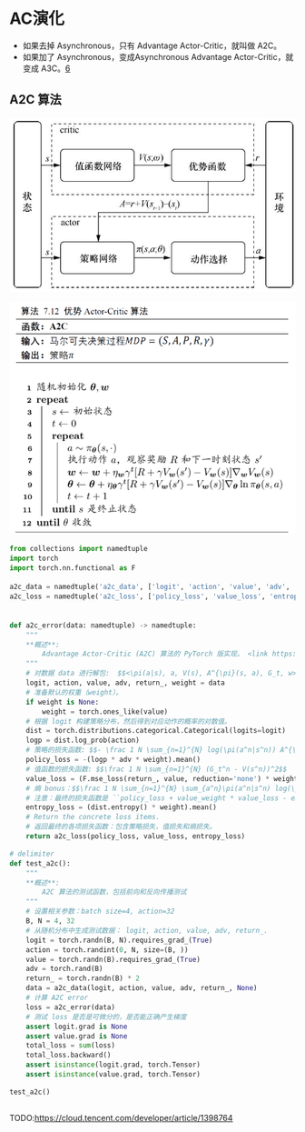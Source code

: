 

<!--
 * @version:
 * @Author:  StevenJokess（蔡舒起） https://github.com/StevenJokess
 * @Date: 2023-02-26 02:11:01
 * @LastEditors:  StevenJokess（蔡舒起） https://github.com/StevenJokess
 * @LastEditTime: 2023-06-01 01:46:36
 * @Description:
 * @Help me: 如有帮助，请赞助，失业3年了。![支付宝收款码](https://github.com/StevenJokess/d2rl/blob/master/img/%E6%94%B6.jpg)
 * @TODO::
 * @Reference:
-->
# AC演化

- 如果去掉 Asynchronous，只有 Advantage Actor-Critic，就叫做 A2C。
- 如果加了 Asynchronous，变成Asynchronous Advantage Actor-Critic，就变成 A3C。[6]

## A2C 算法

![A2C](../../img/A2C.jpg)

![A2C](../../img/A2C.png)



```py
from collections import namedtuple
import torch
import torch.nn.functional as F

a2c_data = namedtuple('a2c_data', ['logit', 'action', 'value', 'adv', 'return_', 'weight'])
a2c_loss = namedtuple('a2c_loss', ['policy_loss', 'value_loss', 'entropy_loss'])


def a2c_error(data: namedtuple) -> namedtuple:
    """
    **概述**:
        Advantage Actor-Critic (A2C) 算法的 PyTorch 版实现。 <link https://arxiv.org/pdf/1602.01783.pdf link>
    """
    # 对数据 data 进行解包:  $$<\pi(a|s), a, V(s), A^{\pi}(s, a), G_t, w>$$
    logit, action, value, adv, return_, weight = data
    # 准备默认的权重（weight）。
    if weight is None:
        weight = torch.ones_like(value)
    # 根据 logit 构建策略分布，然后得到对应动作的概率的对数值。
    dist = torch.distributions.categorical.Categorical(logits=logit)
    logp = dist.log_prob(action)
    # 策略的损失函数: $$- \frac 1 N \sum_{n=1}^{N} log(\pi(a^n|s^n)) A^{\pi}(s^n, a^n)$$
    policy_loss = -(logp * adv * weight).mean()
    # 值函数的损失函数: $$\frac 1 N \sum_{n=1}^{N} (G_t^n - V(s^n))^2$$
    value_loss = (F.mse_loss(return_, value, reduction='none') * weight).mean()
    # 熵 bonus：$$\frac 1 N \sum_{n=1}^{N} \sum_{a^n}\pi(a^n|s^n) log(\pi(a^n|s^n))$$
    # 注意：最终的损失函数是 ``policy_loss + value_weight * value_loss - entropy_weight * entropy_loss`` .
    entropy_loss = (dist.entropy() * weight).mean()
    # Return the concrete loss items.
    # 返回最终的各项损失函数：包含策略损失，值损失和熵损失。
    return a2c_loss(policy_loss, value_loss, entropy_loss)
```

```py
# delimiter
def test_a2c():
    """
    **概述**:
        A2C 算法的测试函数，包括前向和反向传播测试
    """
    # 设置相关参数：batch size=4, action=32
    B, N = 4, 32
    # 从随机分布中生成测试数据： logit, action, value, adv, return_.
    logit = torch.randn(B, N).requires_grad_(True)
    action = torch.randint(0, N, size=(B, ))
    value = torch.randn(B).requires_grad_(True)
    adv = torch.rand(B)
    return_ = torch.randn(B) * 2
    data = a2c_data(logit, action, value, adv, return_, None)
    # 计算 A2C error
    loss = a2c_error(data)
    # 测试 loss 是否是可微分的，是否能正确产生梯度
    assert logit.grad is None
    assert value.grad is None
    total_loss = sum(loss)
    total_loss.backward()
    assert isinstance(logit.grad, torch.Tensor)
    assert isinstance(value.grad, torch.Tensor)
```

```py
test_a2c()
```

##

[2]: https://www.cnblogs.com/kailugaji/p/16140474.html
[3]: http://www.c-s-a.org.cn/html/2020/12/7701.html#outline_anchor_19
[4]: https://aistudio.baidu.com/aistudio/projectdetail/54249
[5]: https://paddlepedia.readthedocs.io/en/latest/tutorials/reinforcement_learning/Actor-Critic.html#id5
[6]: https://paddlepedia.readthedocs.io/en/latest/tutorials/reinforcement_learning/Actor-Critic.html#id5
[7]: https://github.com/opendilab/PPOxFamily/blob/main/chapter1_overview/a2c_zh.py

TODO:https://cloud.tencent.com/developer/article/1398764
